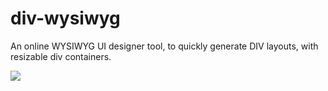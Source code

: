# div-wysiwyg
An online WYSIWYG UI designer tool, to quickly generate DIV layouts, with resizable div containers.

<img src="https://github.com/flaneurette/div-wysiwyg/blob/main/div-designer.png" />
